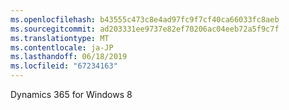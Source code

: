 ```yaml
---
ms.openlocfilehash: b43555c473c8e4ad97fc9f7cf40ca66033fc8aeb
ms.sourcegitcommit: ad203331ee9737e82ef70206ac04eeb72a5f9c7f
ms.translationtype: MT
ms.contentlocale: ja-JP
ms.lasthandoff: 06/18/2019
ms.locfileid: "67234163"
---
```

Dynamics 365 for Windows 8